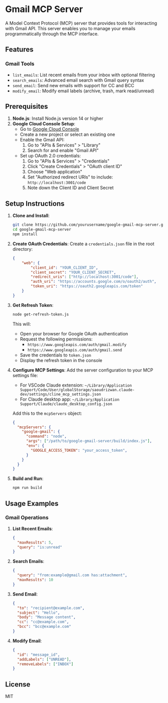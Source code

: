 # Gmail MCP Server

A Model Context Protocol (MCP) server that provides tools for interacting with Gmail API. This server enables you to manage your emails programmatically through the MCP interface.

## Features

### Gmail Tools
- `list_emails`: List recent emails from your inbox with optional filtering
- `search_emails`: Advanced email search with Gmail query syntax
- `send_email`: Send new emails with support for CC and BCC
- `modify_email`: Modify email labels (archive, trash, mark read/unread)

## Prerequisites

1. **Node.js**: Install Node.js version 14 or higher
2. **Google Cloud Console Setup**:
   - Go to [Google Cloud Console](https://console.cloud.google.com/)
   - Create a new project or select an existing one
   - Enable the Gmail API:
     1. Go to "APIs & Services" > "Library"
     2. Search for and enable "Gmail API"
   - Set up OAuth 2.0 credentials:
     1. Go to "APIs & Services" > "Credentials"
     2. Click "Create Credentials" > "OAuth client ID"
     3. Choose "Web application"
     4. Set "Authorized redirect URIs" to include: `http://localhost:3001/code`
     5. Note down the Client ID and Client Secret

## Setup Instructions

1. **Clone and Install**:
   ```bash
   git clone https://github.com/yourusername/google-gmail-mcp-server.git
   cd google-gmail-mcp-server
   npm install
   ```

2. **Create OAuth Credentials**:
   Create a `credentials.json` file in the root directory:
   ```json
   {
       "web": {
           "client_id": "YOUR_CLIENT_ID",
           "client_secret": "YOUR_CLIENT_SECRET",
           "redirect_uris": ["http://localhost:3001/code"],
           "auth_uri": "https://accounts.google.com/o/oauth2/auth",
           "token_uri": "https://oauth2.googleapis.com/token"
       }
   }
   ```

3. **Get Refresh Token**:
   ```bash
   node get-refresh-token.js
   ```
   This will:
   - Open your browser for Google OAuth authentication
   - Request the following permissions:
     - `https://www.googleapis.com/auth/gmail.modify`
     - `https://www.googleapis.com/auth/gmail.send`
   - Save the credentials to `token.json`
   - Display the refresh token in the console

4. **Configure MCP Settings**:
   Add the server configuration to your MCP settings file:
   - For VSCode Claude extension: `~/Library/Application Support/Code/User/globalStorage/saoudrizwan.claude-dev/settings/cline_mcp_settings.json`
   - For Claude desktop app: `~/Library/Application Support/Claude/claude_desktop_config.json`

   Add this to the `mcpServers` object:
   ```json
   {
     "mcpServers": {
       "google-gmail": {
         "command": "node",
         "args": ["/path/to/google-gmail-server/build/index.js"],
         "env": {
           "GOOGLE_ACCESS_TOKEN": "your_access_token",
         }
       }
     }
   }
   ```

5. **Build and Run**:
   ```bash
   npm run build
   ```

## Usage Examples

### Gmail Operations

1. **List Recent Emails**:
   ```json
   {
     "maxResults": 5,
     "query": "is:unread"
   }
   ```

2. **Search Emails**:
   ```json
   {
     "query": "from:example@gmail.com has:attachment",
     "maxResults": 10
   }
   ```

3. **Send Email**:
   ```json
   {
     "to": "recipient@example.com",
     "subject": "Hello",
     "body": "Message content",
     "cc": "cc@example.com",
     "bcc": "bcc@example.com"
   }
   ```

4. **Modify Email**:
   ```json
   {
     "id": "message_id",
     "addLabels": ["UNREAD"],
     "removeLabels": ["INBOX"]
   }
   ```

## License

MIT 
